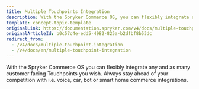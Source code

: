 ```yaml
---
title: Multiple Touchpoints Integration
description: With the Spryker Commerce OS, you can flexibly integrate any and as many customer-facing touchpoints as you wish.
template: concept-topic-template
originalLink: https://documentation.spryker.com/v4/docs/multiple-touchpoint-integration
originalArticleId: b0c57c4e-edd5-4982-825a-b2dfbf8b53dc
redirect_from:
  - /v4/docs/multiple-touchpoint-integration
  - /v4/docs/en/multiple-touchpoint-integration
---
```


With the Spryker Commerce OS you can flexibly integrate any and as many customer facing Touchpoints you wish. Always stay ahead of your competition with i.e. voice, car, bot or smart home commerce integrations.
